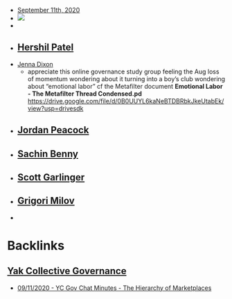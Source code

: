 - [September 11th, 2020](<../../September 11th, 2020.md>)
- ![](https://firebasestorage.googleapis.com/v0/b/firescript-577a2.appspot.com/o/imgs%2Fapp%2FArtOfGig%2FS-GqXaAxxX.jpeg?alt=media&token=1c375434-68cf-4c1e-ba90-12247a54a170)
- 
- [Hershil Patel](<../../Hershil Patel.md>)
    - 
- [Jenna Dixon](<../../Jenna Dixon.md>)
    - appreciate this online governance study group
feeling the Aug loss of momentum
wondering about it turning into a boy’s club
wondering about “emotional labor” cf the Metafilter document
__Emotional Labor - The Metafilter Thread Condensed.pd__
https://drive.google.com/file/d/0B0UUYL6kaNeBTDBRbkJkeUtabEk/view?usp=drivesdk
- [Jordan Peacock](<../../Jordan Peacock.md>)
    - 
- [Sachin Benny](<../../Sachin Benny.md>)
    - 
- [Scott Garlinger](<../../Scott Garlinger.md>)
    - 
- [Grigori Milov](<../../Grigori Milov.md>)
    - 
- 

# Backlinks
## [Yak Collective Governance](<Yak Collective Governance.md>)
- [09/11/2020 - YC Gov Chat Minutes - The Hierarchy of Marketplaces](<../../09/11/2020 - YC Gov Chat Minutes - The Hierarchy of Marketplaces.md>)


